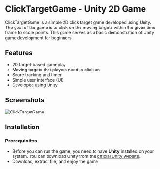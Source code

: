 # ClickTargetGame - Unity 2D Game

ClickTargetGame is a simple 2D click target game developed using Unity. The goal of the game is to click on the moving targets within the given time frame to score points. This game serves as a basic demonstration of Unity game development for beginners.

## Features

- 2D target-based gameplay
- Moving targets that players need to click on
- Score tracking and timer
- Simple user interface (UI)
- Developed using Unity

## Screenshots
![ClickTargetGame](https://github.com/user-attachments/assets/73610320-1bb3-42cc-aed1-4d33794eb0e5)

## Installation

### Prerequisites

- Before you can run the game, you need to have **Unity** installed on your system. You can download Unity from the [official Unity website](https://unity.com/).
- Download, extract file, and enjoy the game
